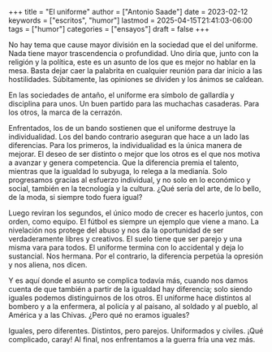 +++
title = "El uniforme"
author = ["Antonio Saade"]
date = 2023-02-12
keywords = ["escritos", "humor"]
lastmod = 2025-04-15T21:41:03-06:00
tags = ["humor"]
categories = ["ensayos"]
draft = false
+++

No hay tema que cause mayor división en la sociedad que el del uniforme. Nada tiene mayor trascendencia o profundidad. Uno diría que, junto con la religión y la política, este es un asunto de los que es mejor no hablar en la mesa. Basta dejar caer la palabrita en cualquier reunión para dar inicio a las hostilidades. Súbitamente, las opiniones se dividen y los ánimos se caldean.

En las sociedades de antaño, el uniforme era símbolo de gallardía y disciplina para unos. Un buen partido para las muchachas casaderas. Para los otros, la marca de la cerrazón.

Enfrentados, los de un bando sostienen que el uniforme destruye la individualidad. Los del bando contrario aseguran que hace a un lado las diferencias. Para los primeros, la individualidad es la única manera de mejorar. El deseo de ser distinto o mejor que los otros es el que nos motiva a avanzar y genera competencia. Que la diferencia premia el talento, mientras que la igualdad lo subyuga, lo relega a la medianía. Solo progresamos gracias al esfuerzo individual, y no solo en lo económico y social, también en la tecnología y la cultura. ¿Qué sería del arte, de lo bello, de la moda, si siempre todo fuera igual?

Luego reviran los segundos, el único modo de crecer es hacerlo juntos, con orden, como equipo. El fútbol es siempre un ejemplo que viene a mano. La nivelación nos protege del abuso y nos da la oportunidad de ser verdaderamente libres y creativos. El suelo tiene que ser parejo y una misma vara para todos. El uniforme termina con lo accidental y deja lo sustancial. Nos hermana. Por el contrario, la diferencia perpetúa la opresión y nos aliena, nos dicen.

Y es aquí donde el asunto se complica todavía más, cuando nos damos cuenta de que también a partir de la igualdad hay diferencia; solo siendo iguales podemos distinguirnos de los otros. El uniforme hace distintos al bombero y a la enfermera, al policía y al paisano, al soldado y al pueblo, al América y a las Chivas. ¿Pero qué no eramos iguales?

Iguales, pero diferentes. Distintos, pero parejos. Uniformados y civiles. ¡Qué complicado, caray! Al final, nos enfrentamos a la guerra fría una vez más.
